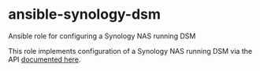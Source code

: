 # ansible-synology-dsm

Ansible role for configuring a Synology NAS running DSM

This role implements configuration of a Synology NAS running DSM via the API
[documented here](https://global.download.synology.com/download/Document/Software/DeveloperGuide/Package/FileStation/All/enu/Synology_File_Station_API_Guide.pdf).
